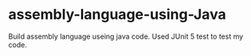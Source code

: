 # assembly-language-using-Java

Build assembly language useing java code. 
Used JUnit 5 test to test my code.
